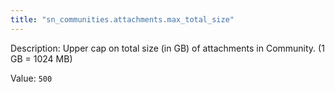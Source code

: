 ```yaml
---
title: "sn_communities.attachments.max_total_size"
---
```


Description: Upper cap on total size (in GB) of attachments in Community. (1 GB = 1024 MB)

Value: `500`